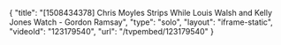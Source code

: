 {
    "title": "[1508434378] Chris Moyles Strips While Louis Walsh and Kelly Jones Watch - Gordon Ramsay",
    "type": "solo",
    "layout": "iframe-static",
    "videoId": "123179540",
    "url": "\/tvpembed\/123179540"
}